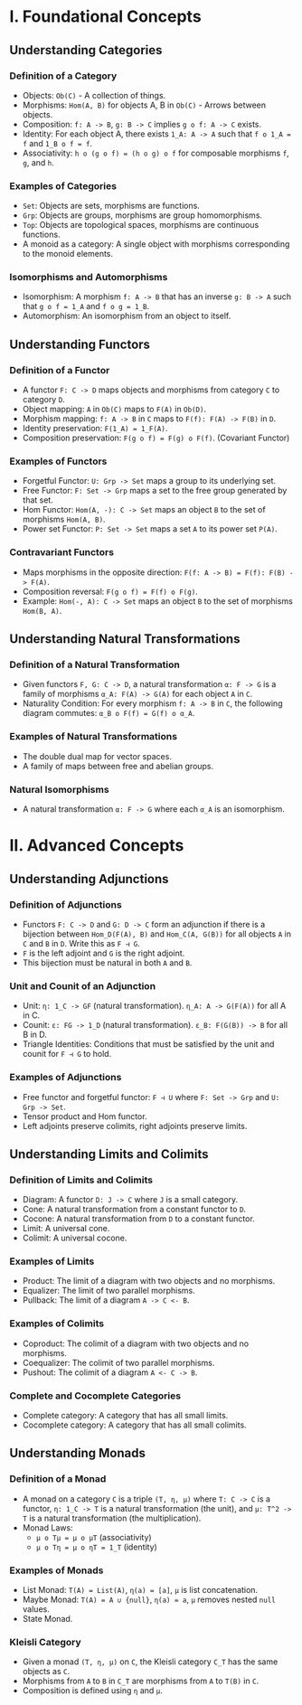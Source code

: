 # I. Foundational Concepts

## Understanding Categories

### Definition of a Category
*   Objects: `Ob(C)` - A collection of things.
*   Morphisms: `Hom(A, B)` for objects A, B in `Ob(C)` - Arrows between objects.
*   Composition: `f: A -> B`, `g: B -> C` implies `g o f: A -> C` exists.
*   Identity: For each object A, there exists `1_A: A -> A` such that `f o 1_A = f` and `1_B o f = f`.
*   Associativity: `h o (g o f) = (h o g) o f` for composable morphisms `f`, `g`, and `h`.

### Examples of Categories
*   `Set`: Objects are sets, morphisms are functions.
*   `Grp`: Objects are groups, morphisms are group homomorphisms.
*   `Top`: Objects are topological spaces, morphisms are continuous functions.
*   A monoid as a category: A single object with morphisms corresponding to the monoid elements.

### Isomorphisms and Automorphisms

* Isomorphism: A morphism `f: A -> B` that has an inverse `g: B -> A` such that `g o f = 1_A` and `f o g = 1_B`.
* Automorphism: An isomorphism from an object to itself.

## Understanding Functors

### Definition of a Functor

*   A functor `F: C -> D` maps objects and morphisms from category `C` to category `D`.
*   Object mapping: `A` in `Ob(C)` maps to `F(A)` in `Ob(D)`.
*   Morphism mapping: `f: A -> B` in `C` maps to `F(f): F(A) -> F(B)` in `D`.
*   Identity preservation: `F(1_A) = 1_F(A)`.
*   Composition preservation: `F(g o f) = F(g) o F(f)`. (Covariant Functor)

### Examples of Functors

*   Forgetful Functor: `U: Grp -> Set` maps a group to its underlying set.
*   Free Functor: `F: Set -> Grp` maps a set to the free group generated by that set.
*   Hom Functor: `Hom(A, -): C -> Set` maps an object `B` to the set of morphisms `Hom(A, B)`.
* Power set Functor: `P: Set -> Set` maps a set `A` to its power set `P(A)`.

### Contravariant Functors

*   Maps morphisms in the opposite direction: `F(f: A -> B) = F(f): F(B) -> F(A)`.
*   Composition reversal: `F(g o f) = F(f) o F(g)`.
*   Example: `Hom(-, A): C -> Set` maps an object `B` to the set of morphisms `Hom(B, A)`.

## Understanding Natural Transformations

### Definition of a Natural Transformation

*   Given functors `F, G: C -> D`, a natural transformation `α: F -> G` is a family of morphisms `α_A: F(A) -> G(A)` for each object `A` in `C`.
*   Naturality Condition: For every morphism `f: A -> B` in `C`, the following diagram commutes: `α_B o F(f) = G(f) o α_A`.

### Examples of Natural Transformations

*   The double dual map for vector spaces.
*   A family of maps between free and abelian groups.

### Natural Isomorphisms

*   A natural transformation `α: F -> G` where each `α_A` is an isomorphism.

# II. Advanced Concepts

## Understanding Adjunctions

### Definition of Adjunctions

*   Functors `F: C -> D` and `G: D -> C` form an adjunction if there is a bijection between `Hom_D(F(A), B)` and `Hom_C(A, G(B))` for all objects `A` in `C` and `B` in `D`.  Write this as `F ⊣ G`.
*   `F` is the left adjoint and `G` is the right adjoint.
*   This bijection must be natural in both `A` and `B`.

### Unit and Counit of an Adjunction

*   Unit: `η: 1_C -> GF` (natural transformation). `η_A: A -> G(F(A))` for all A in C.
*   Counit: `ε: FG -> 1_D` (natural transformation). `ε_B: F(G(B)) -> B` for all B in D.
*   Triangle Identities:  Conditions that must be satisfied by the unit and counit for `F ⊣ G` to hold.

### Examples of Adjunctions

*   Free functor and forgetful functor: `F ⊣ U` where `F: Set -> Grp` and `U: Grp -> Set`.
*   Tensor product and Hom functor.
*   Left adjoints preserve colimits, right adjoints preserve limits.

## Understanding Limits and Colimits

### Definition of Limits and Colimits

*   Diagram: A functor `D: J -> C` where `J` is a small category.
*   Cone: A natural transformation from a constant functor to `D`.
*   Cocone: A natural transformation from `D` to a constant functor.
*   Limit: A universal cone.
*   Colimit: A universal cocone.

### Examples of Limits

*   Product: The limit of a diagram with two objects and no morphisms.
*   Equalizer: The limit of two parallel morphisms.
*   Pullback: The limit of a diagram `A -> C <- B`.

### Examples of Colimits

*   Coproduct: The colimit of a diagram with two objects and no morphisms.
*   Coequalizer: The colimit of two parallel morphisms.
*   Pushout: The colimit of a diagram `A <- C -> B`.

### Complete and Cocomplete Categories

*   Complete category: A category that has all small limits.
*   Cocomplete category: A category that has all small colimits.

## Understanding Monads

### Definition of a Monad

*   A monad on a category `C` is a triple `(T, η, μ)` where `T: C -> C` is a functor, `η: 1_C -> T` is a natural transformation (the unit), and `μ: T^2 -> T` is a natural transformation (the multiplication).
*   Monad Laws:
    *   `μ o Tμ = μ o μT` (associativity)
    *   `μ o Tη = μ o ηT = 1_T` (identity)

### Examples of Monads

*   List Monad: `T(A) = List(A)`, `η(a) = [a]`, `μ` is list concatenation.
*   Maybe Monad: `T(A) = A ∪ {null}`, `η(a) = a`, `μ` removes nested `null` values.
*   State Monad.

### Kleisli Category

*   Given a monad `(T, η, μ)` on `C`, the Kleisli category `C_T` has the same objects as `C`.
*   Morphisms from `A` to `B` in `C_T` are morphisms from `A` to `T(B)` in `C`.
*   Composition is defined using `η` and `μ`.
